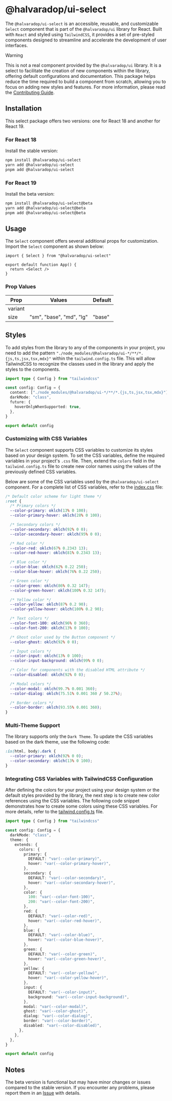 # @halvaradop/ui-select

The `@halvaradop/ui-select` is an accessible, reusable, and customizable `Select` component that is part of the `@halvaradop/ui` library for React. Built with `React` and styled using `TailwindCSS`, it provides a set of pre-styled components designed to streamline and accelerate the development of user interfaces.

> [!WARNING]
> This is not a real component provided by the `@halvaradop/ui` library. It is a select to facilitate the creation of new components within the library, offering default configurations and documentation. This package helps reduce the time required to build a component from scratch, allowing you to focus on adding new styles and features. For more information, please read the [Contributing Guide](https://github.com/halvaradop/ui/blob/master/.github/CONTRIBUTING.md).

## Installation

This select package offers two versions: one for React 18 and another for React 19.

### For React 18

Install the stable version:

```bash
npm install @halvaradop/ui-select
yarn add @halvaradop/ui-select
pnpm add @halvaradop/ui-select
```

### For React 19

Install the beta version:

```bash
npm install @halvaradop/ui-select@beta
yarn add @halvaradop/ui-select@beta
pnpm add @halvaradop/ui-select@beta
```

## Usage

The `Select` component offers several additional props for customization. Import the `Select` component as shown below:

```tsx
import { Select } from "@halvaradop/ui-select"

export default function App() {
  return <Select />
}
```

### Prop Values

| Prop    | Values                   | Default |
| ------- | ------------------------ | ------- |
| variant |                          |         |
| size    | "sm", "base", "md", "lg" | "base"  |

## Styles

To add styles from the library to any of the components in your project, you need to add the pattern `"./node_modules/@halvaradop/ui-*/**/*.{js,ts,jsx,tsx,mdx}"` within the `tailwind.config.ts` file. This will allow TailwindCSS to recognize the classes used in the library and apply the styles to the components.

```ts
import type { Config } from "tailwindcss"

const config: Config = {
  content: ["./node_modules/@halvaradop/ui-*/**/*.{js,ts,jsx,tsx,mdx}"],
  darkMode: "class",
  future: {
    hoverOnlyWhenSupported: true,
  },
}

export default config
```

### Customizing with CSS Variables

The `Select` component supports CSS variables to customize its styles based on your design system. To set the CSS variables, define the required variables in your project's `.css` file. Then, extend the `colors` field in the `tailwind.config.ts` file to create new color names using the values of the previously defined CSS variables.

Below are some of the CSS variables used by the `@halvaradop/ui-select` component. For a complete list of CSS variables, refer to the [index.css](https://github.com/halvaradop/ui/blob/master/index.css) file:

```css
/* Default color scheme for light theme */
:root {
  /* Primary colors */
  --color-primary: oklch(13% 0 100);
  --color-primary-hover: oklch(28% 0 100);

  /* Secondary colors */
  --color-secondary: oklch(92% 0 0);
  --color-secondary-hover: oklch(95% 0 0);

  /* Red color */
  --color-red: oklch(67% 0.2343 13);
  --color-red-hover: oklch(81% 0.2343 13);

  /* Blue color */
  --color-blue: oklch(62% 0.22 250);
  --color-blue-hover: oklch(76% 0.22 250);

  /* Green color */
  --color-green: oklch(86% 0.32 147);
  --color-green-hover: oklch(100% 0.32 147);

  /* Yellow color */
  --color-yellow: oklch(87% 0.2 90);
  --color-yellow-hover: oklch(100% 0.2 90);

  /* Text colors */
  --color-font-100: oklch(96% 0 360);
  --color-font-200: oklch(13% 0 100);

  /* Ghost color used by the Button component */
  --color-ghost: oklch(92% 0 0);

  /* Input colors */
  --color-input: oklch(13% 0 100);
  --color-input-background: oklch(99% 0 0);

  /* Color for components with the disabled HTML attribute */
  --color-disabled: oklch(92% 0 0);

  /* Modal colors */
  --color-modal: oklch(99.7% 0.001 360);
  --color-dialog: oklch(75.51% 0.001 360 / 50.27%);

  /* Border colors */
  --color-border: oklch(93.55% 0.001 360);
}
```

### Multi-Theme Support

The library supports only the `Dark Theme`. To update the CSS variables based on the dark theme, use the following code:

```css
:is(html, body).dark {
  --color-primary: oklch(92% 0 0);
  --color-secondary: oklch(13% 0 100);
}
```

### Integrating CSS Variables with TailwindCSS Configuration

After defining the colors for your project using your design system or the default styles provided by the library, the next step is to create new color references using the CSS variables. The following code snippet demonstrates how to create some colors using these CSS variables. For more details, refer to the [tailwind.config.ts](https://github.com/halvaradop/ui/blob/master/tailwind.config.ts) file.

```ts
import type { Config } from "tailwindcss"

const config: Config = {
  darkMode: "class",
  theme: {
    extends: {
      colors: {
        primary: {
          DEFAULT: "var(--color-primary)",
          hover: "var(--color-primary-hover)",
        },
        secondary: {
          DEFAULT: "var(--color-secondary)",
          hover: "var(--color-secondary-hover)",
        },
        color: {
          100: "var(--color-font-100)",
          200: "var(--color-font-200)",
        },
        red: {
          DEFAULT: "var(--color-red)",
          hover: "var(--color-red-hover)",
        },
        blue: {
          DEFAULT: "var(--color-blue)",
          hover: "var(--color-blue-hover)",
        },
        green: {
          DEFAULT: "var(--color-green)",
          hover: "var(--color-green-hover)",
        },
        yellow: {
          DEFAULT: "var(--color-yellow)",
          hover: "var(--color-yellow-hover)",
        },
        input: {
          DEFAULT: "var(--color-input)",
          background: "var(--color-input-background)",
        },
        modal: "var(--color-modal)",
        ghost: "var(--color-ghost)",
        dialog: "var(--color-dialog)",
        border: "var(--color-border)",
        disabled: "var(--color-disabled)",
      },
    },
  },
}

export default config
```

## Notes

The beta version is functional but may have minor changes or issues compared to the stable version. If you encounter any problems, please report them in an [Issue](https://github.com/halvaradop/ui/issues) with details.
